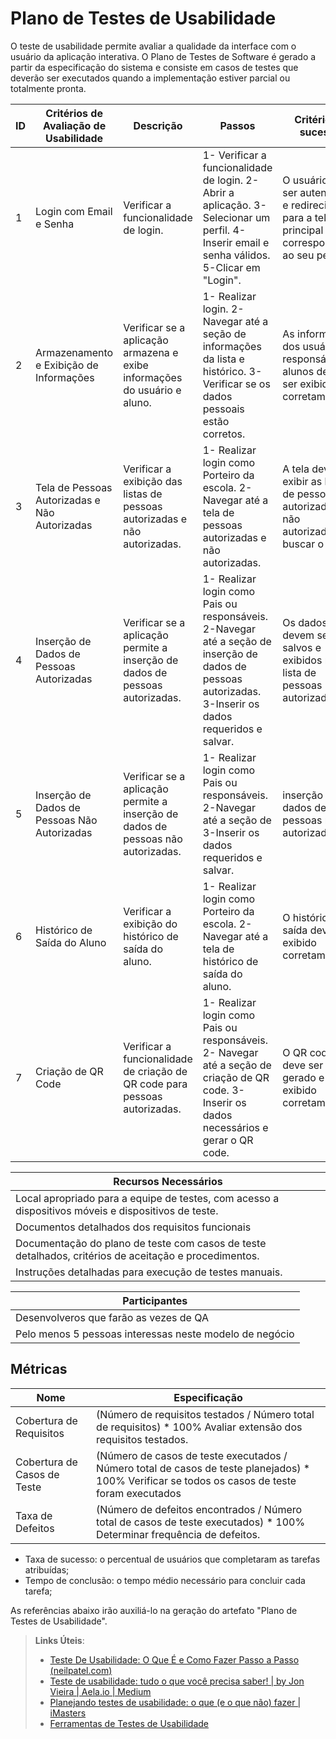 # Plano de Testes de Usabilidade

O teste de usabilidade permite avaliar a qualidade da interface com o usuário da aplicação interativa. O Plano de Testes de Software é gerado a partir da especificação do sistema e consiste em casos de testes que deverão ser executados quando a implementação estiver parcial ou totalmente pronta.


|ID | Critérios de Avaliação de Usabilidade  |         Descrição                       |                        Passos                                   |                  Critério de sucesso                  |
|--|-----------------------------------------|---------------------------------------|------------------------------------------------------------------|------------------------------------------------------------|
| 1 |     Login com Email e Senha         | Verificar a funcionalidade de login.     |1- Verificar a funcionalidade de login.  2- Abrir a aplicação. 3- Selecionar um perfil. 4-Inserir email e senha válidos. 5-Clicar em "Login". | O usuário deve ser autenticado e redirecionado para a tela principal correspondente ao seu perfil. |
| 2   | Armazenamento e Exibição de Informações |Verificar se a aplicação armazena e exibe informações do usuário  e aluno.| 1-  Realizar login. 2- Navegar até a seção de informações da lista e histórico. 3-Verificar se os dados pessoais estão corretos. | As informações dos usuários, responsáveis e alunos devem ser exibidas corretamente.|
| 3 |  Tela de Pessoas Autorizadas e Não Autorizadas | Verificar a exibição das listas de pessoas autorizadas e não autorizadas. | 1- Realizar login como Porteiro da escola. 2-Navegar até a tela de pessoas autorizadas e não autorizadas.|  A tela deve exibir as listas de pessoas autorizadas e não autorizadas a buscar o aluno. |  
| 4 |  Inserção de Dados de Pessoas Autorizadas | Verificar se a aplicação permite a inserção de dados de pessoas autorizadas. | 1- Realizar login como Pais ou responsáveis. 2-Navegar até a seção de inserção de dados de pessoas autorizadas. 3-Inserir os dados requeridos e salvar.  |  Os dados devem ser salvos e exibidos na lista de pessoas autorizadas.|
| 5 |  Inserção de Dados de Pessoas Não Autorizadas | Verificar se a aplicação permite a inserção de dados de pessoas não autorizadas. | 1- Realizar login como Pais ou responsáveis. 2-Navegar até a seção de 3-Inserir os dados requeridos e salvar. | inserção de dados de pessoas não autorizadas. |Os dados devem ser salvos e exibidos na lista de pessoas não autorizadas.|
| 6 |  Histórico de Saída do Aluno | Verificar a exibição do histórico de saída do aluno. |  1- Realizar login como Porteiro da escola. 2- Navegar até a tela de histórico de saída do aluno. | O histórico de saída deve ser exibido corretamente. | 
| 7 | Criação de QR Code | Verificar a funcionalidade de criação de QR code para pessoas autorizadas. | 1- Realizar login como Pais ou responsáveis. 2- Navegar até a seção de criação de QR code. 3-Inserir os dados necessários e gerar o QR code. | O QR code deve ser gerado e exibido corretamente. |

| Recursos Necessários|
|----------------------|
|Local apropriado para a equipe de testes, com acesso a dispositivos móveis e dispositivos de teste. |
| Documentos detalhados dos requisitos funcionais  |
| Documentação do plano de teste com casos de teste detalhados, critérios de aceitação e procedimentos. |
| Instruções detalhadas para execução de testes manuais. |


|  Participantes |
| ---------------|
| Desenvolveros que farão as vezes de QA|
| Pelo menos 5 pessoas interessas neste modelo de negócio| 

## Métricas

|  Nome   |             Especificação          |
|------------------------|------------------------------------|
|Cobertura de Requisitos |	(Número de requisitos testados / Número total de requisitos) * 100%	Avaliar extensão dos requisitos testados. |
|Cobertura de Casos de Teste |	(Número de casos de teste executados / Número total de casos de teste planejados) * 100%	Verificar se todos os casos de teste foram executados |
| Taxa de Defeitos |	(Número de defeitos encontrados / Número total de casos de teste executados) * 100%	Determinar frequência de defeitos. |

- Taxa de sucesso: o percentual de usuários que completaram as tarefas atribuídas;
- Tempo de conclusão: o tempo médio necessário para concluir cada tarefa;

























As referências abaixo irão auxiliá-lo na geração do artefato "Plano de Testes de Usabilidade".

> **Links Úteis**:
> - [Teste De Usabilidade: O Que É e Como Fazer Passo a Passo (neilpatel.com)](https://neilpatel.com/br/blog/teste-de-usabilidade/)
> - [Teste de usabilidade: tudo o que você precisa saber! | by Jon Vieira | Aela.io | Medium](https://medium.com/aela/teste-de-usabilidade-o-que-voc%C3%AA-precisa-saber-39a36343d9a6/)
> - [Planejando testes de usabilidade: o que (e o que não) fazer | iMasters](https://imasters.com.br/design-ux/planejando-testes-de-usabilidade-o-que-e-o-que-nao-fazer/)
> - [Ferramentas de Testes de Usabilidade](https://www.usability.gov/how-to-and-tools/resources/templates.html)
